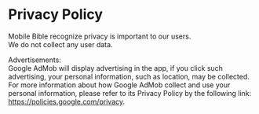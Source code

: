 # Privacy Policy
Mobile Bible recognize privacy is important to our users.<br>
We do not collect any user data.

Advertisements:<br>
Google AdMob will display advertising in the app, if you click such advertising, your personal information, such as location, may be collected. For more information about how Google AdMob collect and use your personal information, please refer to its Privacy Policy by the following link: https://policies.google.com/privacy.
